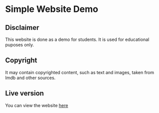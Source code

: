 # Simple Website Demo
## Disclaimer
This website is done as a demo for students. It is used for educational puposes only.
## Copyright
It may contain copyrighted content, such as text and images, taken from Imdb and other sources.
## Live version
You can view the website [here](https://johannesmu.github.io/website-demo-19/)